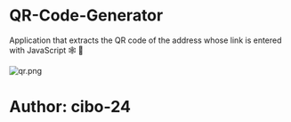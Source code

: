 # QR-Code-Generator
Application that extracts the QR code of the address whose link is entered with JavaScript 🕸️ 💎


<img src="./QR-Code-Generator/qr.png" alt="qr.png">

# Author: cibo-24
